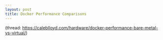 ```yaml
---
layout: post
title: Docker Performance Comparisons
---
```

(thread: https://caleblloyd.com/hardware/docker-performance-bare-metal-vs-virtual/)
